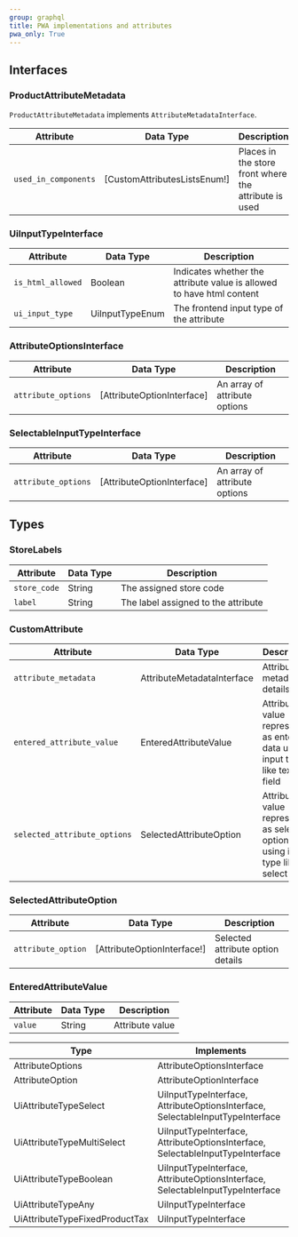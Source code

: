 ```yaml
---
group: graphql
title: PWA implementations and attributes
pwa_only: True
---
```


## Interfaces

### ProductAttributeMetadata

`ProductAttributeMetadata` implements `AttributeMetadataInterface`.

Attribute | Data Type | Description
--- | --- | ---
`used_in_components` | [CustomAttributesListsEnum!] | Places in the store front where the attribute is used

### UiInputTypeInterface

Attribute | Data Type | Description
--- | --- | ---
`is_html_allowed` | Boolean | Indicates whether the attribute value is allowed to have html content
`ui_input_type` | UiInputTypeEnum | The frontend input type of the attribute

### AttributeOptionsInterface

Attribute | Data Type | Description
--- | --- | ---
`attribute_options`| [AttributeOptionInterface] | An array of attribute options

### SelectableInputTypeInterface

Attribute | Data Type | Description
--- | --- | ---
`attribute_options` | [AttributeOptionInterface] | An array of attribute options

## Types

### StoreLabels

Attribute | Data Type | Description
--- | --- | ---
`store_code`| String | The assigned store code
`label`| String | The label assigned to the attribute

### CustomAttribute

Attribute | Data Type | Description
--- | --- | ---
`attribute_metadata` | AttributeMetadataInterface | Attribute metadata details
`entered_attribute_value` | EnteredAttributeValue | Attribute value represented as entered data using input type like text field
`selected_attribute_options` | SelectedAttributeOption | Attribute value represented as selected options using input type like select

### SelectedAttributeOption

Attribute | Data Type | Description
--- | --- | ---
`attribute_option` | [AttributeOptionInterface!] | Selected attribute option details

### EnteredAttributeValue

Attribute | Data Type | Description
--- | --- | ---
`value` | String | Attribute value

Type | Implements
--- | ---
AttributeOptions | AttributeOptionsInterface
AttributeOption | AttributeOptionInterface
UiAttributeTypeSelect | UiInputTypeInterface, AttributeOptionsInterface, SelectableInputTypeInterface
UiAttributeTypeMultiSelect | UiInputTypeInterface, AttributeOptionsInterface, SelectableInputTypeInterface
UiAttributeTypeBoolean | UiInputTypeInterface, AttributeOptionsInterface, SelectableInputTypeInterface
UiAttributeTypeAny | UiInputTypeInterface
UiAttributeTypeFixedProductTax | UiInputTypeInterface
